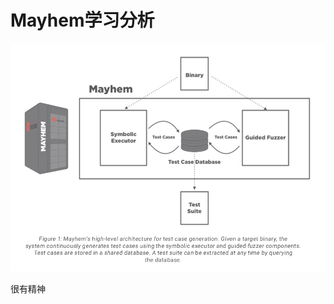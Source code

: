 # Mayhem学习分析

![image-20210114200656517](Mayhem%E5%AD%A6%E4%B9%A0%E5%88%86%E6%9E%90.assets/image-20210114200656517.png)





很有精神

